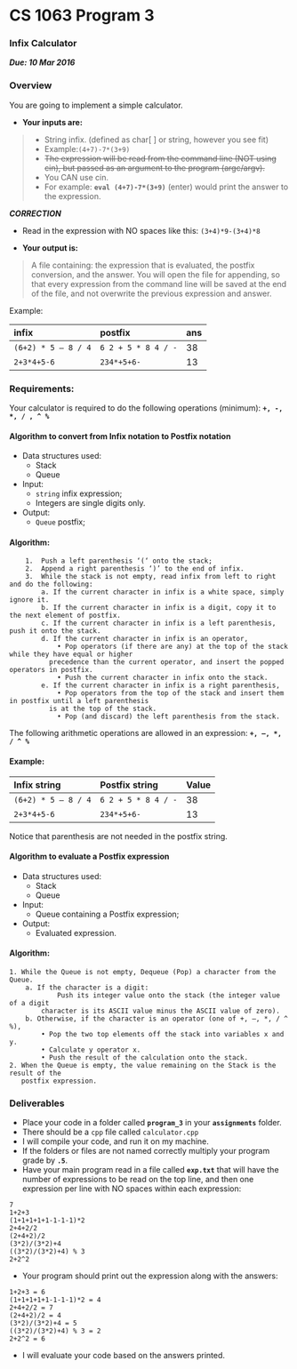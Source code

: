 # CS 1063 Program 3

### Infix Calculator
***Due: 10 Mar 2016***

### Overview
You are going to implement a simple calculator. 

- **Your inputs are:**

>- String infix. (defined as char[ ] or string, however you see fit)
>- Example:`(4+7)-7*(3+9)`
>- ~~The expression will be read from the command line (NOT using cin), but passed as an argument to the program (argc/argv).~~
>- You CAN use cin.
>- For example: **`eval (4+7)-7*(3+9)`** (enter) would print the answer to the expression.

***CORRECTION***

- Read in the expression with NO spaces like this: `(3+4)*9-(3+4)*8`

- **Your output is:**

>A file containing: the expression that is evaluated, the postfix conversion, and the answer. You will open the file for appending, so that every expression from the command line will be saved at the end of the file, and not overwrite the previous expression and answer. 

Example:

| infix             | postfix                   | ans |
|:------------------|:--------------------------|-----|
| `(6+2) * 5 – 8 / 4` | `6 2 + 5 * 8 4 / -`     | 38  |
| `2+3*4+5-6`	        | `234*+5+6-`	        | 13  |


### Requirements:

Your calculator is required to do the following operations (minimum): **`+, -, *, / , ^ %`**
	

#### Algorithm to convert from Infix notation to Postfix notation
- Data structures used:
    - Stack
    - Queue
- Input:
    - `string` infix expression;
    - Integers are single digits only.
- Output:
    - `Queue` postfix;

#### Algorithm:
```
    1.	Push a left parenthesis ‘(‘ onto the stack;
    2.	Append a right parenthesis ‘)’ to the end of infix.
    3.	While the stack is not empty, read infix from left to right and do the following:
        a. If the current character in infix is a white space, simply ignore it.
        b. If the current character in infix is a digit, copy it to the next element of postfix.
        c. If the current character in infix is a left parenthesis, push it onto the stack.
        d. If the current character in infix is an operator,
            • Pop operators (if there are any) at the top of the stack while they have equal or higher 
	      precedence than the current operator, and insert the popped operators in postfix.
            • Push the current character in infix onto the stack.
        e. If the current character in infix is a right parenthesis,
            • Pop operators from the top of the stack and insert them in postfix until a left parenthesis 
	      is at the top of the stack.
            • Pop (and discard) the left parenthesis from the stack.
```

The following arithmetic operations are allowed in an expression: **`+, –, *, / ^ % `**

#### Example:
| Infix string       | Postfix string      | Value |
|:-------------------|:--------------------|-------|
| `(6+2) * 5 – 8 / 4` |	`6 2 + 5 * 8 4 / -` |38  |
| `2+3*4+5-6`	      |  `234*+5+6-`	    | 13 |

Notice that parenthesis are not needed in the postfix string.

#### Algorithm to evaluate a Postfix expression

- Data structures used:
    - Stack
    - Queue
- Input:
    - Queue containing a Postfix expression;
- Output:
    - Evaluated expression.

#### Algorithm:
```
1. While the Queue is not empty, Dequeue (Pop) a character from the Queue.
    a. If the character is a digit:
            Push its integer value onto the stack (the integer value of a digit 
	    character is its ASCII value minus the ASCII value of zero).
    b. Otherwise, if the character is an operator (one of +, –, *, / ^ %),
        • Pop the two top elements off the stack into variables x and y.
        • Calculate y operator x.
        • Push the result of the calculation onto the stack.
2. When the Queue is empty, the value remaining on the Stack is the result of the 
   postfix expression.
```
### Deliverables

- Place your code in a folder called **`program_3`** in your **`assignments`** folder.
- There should be a `cpp` file called `calculator.cpp`
- I will compile your code, and run it on my machine. 
- If the folders or files are not named correctly multiply your program grade by **`.5`**.
- Have your main program read in a file called **`exp.txt`** that will have the number of expressions to be read on the top line, and then one expression per line with NO spaces within each expression:

```
7
1+2+3
(1+1+1+1+1-1-1-1)*2
2+4+2/2
(2+4+2)/2
(3*2)/(3*2)+4
((3*2)/(3*2)+4) % 3
2+2^2
```
- Your program should print out the expression along with the answers:

```
1+2+3 = 6
(1+1+1+1+1-1-1-1)*2 = 4
2+4+2/2 = 7
(2+4+2)/2 = 4
(3*2)/(3*2)+4 = 5
((3*2)/(3*2)+4) % 3 = 2
2+2^2 = 6
```
- I will evaluate your code based on the answers printed.
